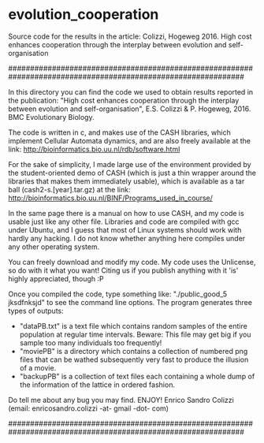 # evolution_cooperation
Source code for the results in the article: Colizzi, Hogeweg 2016. High cost enhances cooperation through the interplay between evolution and self-organisation

##############################################################################################################

  In this directory you can find the code we used to obtain results reported in the publication:
  "High cost enhances cooperation through the interplay between evolution and self-organisation",
  E.S. Colizzi & P. Hogeweg, 2016. BMC Evolutionary Biology.
  
  The code is written in c, and makes use of the CASH libraries, 
  which implement Cellular Automata dynamics, and are also freely available at the link:
  http://bioinformatics.bio.uu.nl/rdb/software.html
  
  For the sake of simplicity, I made large use of the environment provided by the student-oriented demo of CASH
  (which is just a thin wrapper around the libraries that makes them immediately usable),
  which is available as a tar ball (cash2-s.[year].tar.gz) at the link:
  http://bioinformatics.bio.uu.nl/BINF/Programs_used_in_course/
  
  In the same page there is a manual on how to use CASH, and my code is usable just like any other file.
  Libraries and code are compiled with gcc under Ubuntu, and I guess that most of Linux systems should work with hardly any hacking.
  I do not know whether anything here compiles under any other operating system.
  
  You can freely download and modify my code.
  My code uses the Unlicense, so do with it what you want!
  Citing us if you publish anything with it 'is' highly appreciated, though :P

  Once you compiled the code, type something like: "./public_good_5 jksdfnksjd" to see the command line options.
  The program generates three types of outputs:
  - "dataPB.txt" is a text file which contains random samples of the entire population at regular time intervals.
    Beware: This file may get big if you sample too many individuals too frequently!
  - "moviePB" is a directory which contains a collection of numbered png files that can be wathed subsequently very fast to produce the illusion of a movie.
  - "backupPB" is a collection of text files each containing a whole dump of the information of the lattice in ordered fashion. 
  
  Do tell me about any bug you may find.
  ENJOY!
  Enrico Sandro Colizzi (email: enricosandro.colizzi -at- gmail -dot- com)
  
##############################################################################################################
